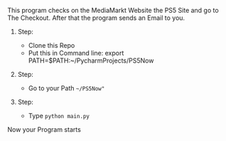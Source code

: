 This program checks on the MediaMarkt Website the PS5 Site and go to The Checkout. After that the program sends an Email to you.


1. Step:
   - Clone this Repo
    - Put this in Command line:
    export PATH=$PATH:~/PycharmProjects/PS5Now
      
2. Step:
    - Go to your Path ```~/PS5Now"```
    
    
3. Step:
    - Type ```python main.py```


Now your Program starts


